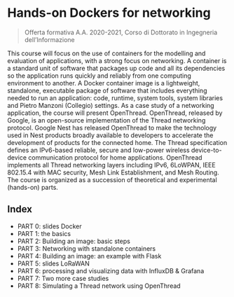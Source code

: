 # Hands-on Dockers for networking
> Offerta formativa A.A. 2020-2021, Corso di Dottorato in Ingegneria dell’Informazione

This course will focus on the use of containers for the modelling and evaluation of applications, with a strong focus on networking. A container is a standard unit of software that packages up code and all its dependencies so the application runs quickly and reliably from one computing environment to another. A Docker container image is a lightweight, standalone, executable package of software that includes everything needed to run an application: code, runtime, system tools, system libraries and
Pietro Manzoni (Collegio)
settings. As a case study of a networking application, the course will present OpenThread. OpenThread, released by Google, is an open-source implementation of the Thread networking protocol. Google Nest has released OpenThread to make the technology used in Nest products broadly available to developers to accelerate the development of products for the connected home. The Thread specification defines an IPv6-based reliable, secure and low-power wireless device-to-device communication protocol for home applications. OpenThread implements all Thread networking layers including IPv6, 6LoWPAN, IEEE 802.15.4 with MAC security, Mesh Link Establishment, and Mesh Routing.
The course is organized as a succession of theoretical and experimental (hands-on) parts.

## Index
* PART 0: slides Docker
* PART 1: the basics
* PART 2: Building an image: basic steps
* PART 3: Networking with standalone containers
* PART 4:  Building an image: an example with Flask
* PART 5: slides LoRaWAN
* PART 6: processing and visualizing data with InfluxDB & Grafana
* PART 7: Two more case studies
* PART 8: Simulating a Thread network using OpenThread
